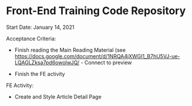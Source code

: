 # Front-End Training Code Repository

Start Date: January 14, 2021

Acceptance Criteria:

- Finish reading the Main Reading Material (see https://docs.google.com/document/d/1NRQA4jXWGI1_B7hU5VJ-ue-LQAGLZksa7pd6owoIwJQ/ - Connect to preview 

- Finish the FE activity

FE Activity:

- Create and Style Article Detail Page